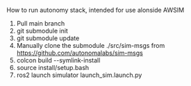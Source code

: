 How to run autonomy stack, intended for use alonside AWSIM 

1)	Pull main branch
2)	git submodule init
3)	git submodule update 
4)	Manually clone the submodule ./src/sim-msgs from https://github.com/autonomalabs/sim-msgs
5)	colcon build --symlink-install
6)	source install/setup.bash
7)	ros2 launch simulator launch_sim.launch.py 
